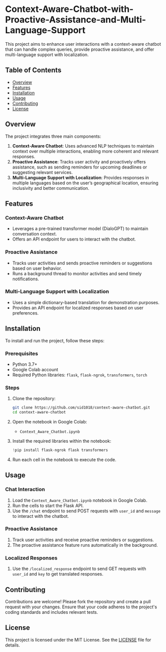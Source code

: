 # Context-Aware-Chatbot-with-Proactive-Assistance-and-Multi-Language-Support
This project aims to enhance user interactions with a context-aware chatbot that can handle complex queries, provide proactive assistance, and offer multi-language support with localization.

## Table of Contents
- [Overview](#overview)
- [Features](#features)
- [Installation](#installation)
- [Usage](#usage)
- [Contributing](#contributing)
- [License](#license)

## Overview
The project integrates three main components:
1. **Context-Aware Chatbot**: Uses advanced NLP techniques to maintain context over multiple interactions, enabling more coherent and relevant responses.
2. **Proactive Assistance**: Tracks user activity and proactively offers assistance, such as sending reminders for upcoming deadlines or suggesting relevant services.
3. **Multi-Language Support with Localization**: Provides responses in multiple languages based on the user’s geographical location, ensuring inclusivity and better communication.

## Features
### Context-Aware Chatbot
- Leverages a pre-trained transformer model (DialoGPT) to maintain conversation context.
- Offers an API endpoint for users to interact with the chatbot.

### Proactive Assistance
- Tracks user activities and sends proactive reminders or suggestions based on user behavior.
- Runs a background thread to monitor activities and send timely notifications.

### Multi-Language Support with Localization
- Uses a simple dictionary-based translation for demonstration purposes.
- Provides an API endpoint for localized responses based on user preferences.

## Installation
To install and run the project, follow these steps:

### Prerequisites
- Python 3.7+
- Google Colab account
- Required Python libraries: `flask`, `flask-ngrok`, `transformers`, `torch`

### Steps
1. Clone the repository:
   ```sh
   git clone https://github.com/sid1018/context-aware-chatbot.git
   cd context-aware-chatbot
   ```

2. Open the notebook in Google Colab:
   - `Context_Aware_Chatbot.ipynb`

3. Install the required libraries within the notebook:
   ```python
   !pip install flask-ngrok flask transformers
   ```

4. Run each cell in the notebook to execute the code.

## Usage
### Chat Interaction
1. Load the `Context_Aware_Chatbot.ipynb` notebook in Google Colab.
2. Run the cells to start the Flask API.
3. Use the `/chat` endpoint to send POST requests with `user_id` and `message` to interact with the chatbot.

### Proactive Assistance
1. Track user activities and receive proactive reminders or suggestions.
2. The proactive assistance feature runs automatically in the background.

### Localized Responses
1. Use the `/localized_response` endpoint to send GET requests with `user_id` and `key` to get translated responses.

## Contributing
Contributions are welcome! Please fork the repository and create a pull request with your changes. Ensure that your code adheres to the project's coding standards and includes relevant tests.

## License
This project is licensed under the MIT License. See the [LICENSE](LICENSE) file for details.

